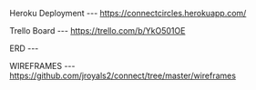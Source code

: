 Heroku Deployment  --- https://connectcircles.herokuapp.com/

Trello Board --- https://trello.com/b/YkO501OE

ERD ---

WIREFRAMES --- https://github.com/jroyals2/connect/tree/master/wireframes


